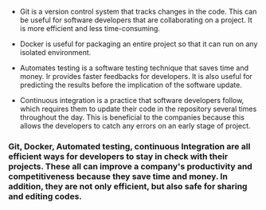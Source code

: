 * Git is a version control system that tracks changes in the code. This can be useful for software developers that are collaborating on a project. It is more efficient and less time-consuming.

* Docker is useful for packaging an entire project so that it can run on any isolated environment. 
* Automates testing is a software testing technique that saves time and money. Ir provides faster feedbacks for developers. It is also useful for predicting the results before the implication of the software update.

* Continuous integration is a practice that software developers follow, which requires them to update their code in the repository several times throughout the day. This is beneficial to the companies because this allows the developers to catch any errors on an early stage of project.  

### Git, Docker, Automated testing, continuous Integration are all efficient ways for developers to stay in check with their projects. These all can improve a company's productivity and competitiveness because they save time and money. In addition, they are not only efficient, but also safe for sharing and editing codes.  